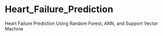 # Heart_Failure_Prediction
Heart Failure Prediction Using Random Forest, ANN, and Support Vector Machine
